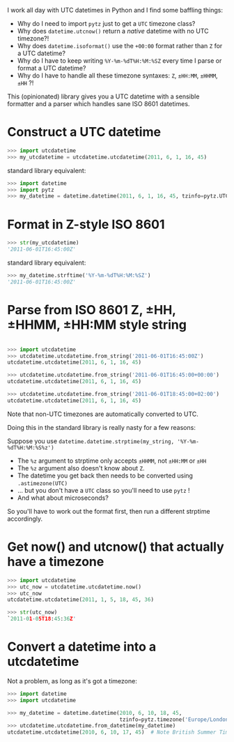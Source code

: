 I work all day with UTC datetimes in Python and I find some baffling things:

- Why do I need to import `pytz` just to get a `UTC` timezone class?
- Why does `datetime.utcnow()` return a *native* datetime with no UTC timezone?!
- Why does `datetime.isoformat()` use the `+00:00` format rather than `Z` for
  a UTC datetime?
- Why do I have to keep writing `%Y-%m-%dT%H:%M:%SZ` every time I parse or
  format a UTC datetime?
- Why do I have to handle all these timezone syntaxes: `Z`, `±HH:MM`, `±HHMM`,
  `±HH` ?!

This (opinionated) library gives you a UTC datetime with a sensible formatter
and a parser which handles sane ISO 8601 datetimes.

# Construct a UTC datetime

```python
>>> import utcdatetime
>>> my_utcdatetime = utcdatetime.utcdatetime(2011, 6, 1, 16, 45)
```

standard library equivalent:

```python
>>> import datetime
>>> import pytz
>>> my_datetime = datetime.datetime(2011, 6, 1, 16, 45, tzinfo=pytz.UTC)
```

# Format in Z-style ISO 8601

```python
>>> str(my_utcdatetime)
'2011-06-01T16:45:00Z'
```


standard library equivalent:
```python
>>> my_datetime.strftime('%Y-%m-%dT%H:%M:%SZ')
'2011-06-01T16:45:00Z'
```

# Parse from ISO 8601 Z, ±HH, ±HHMM, ±HH:MM style string

```python

>>> import utcdatetime
>>> utcdatetime.utcdatetime.from_string('2011-06-01T16:45:00Z')
utcdatetime.utcdatetime(2011, 6, 1, 16, 45)

>>> utcdatetime.utcdatetime.from_string('2011-06-01T16:45:00+00:00')
utcdatetime.utcdatetime(2011, 6, 1, 16, 45)

>>> utcdatetime.utcdatetime.from_string('2011-06-01T18:45:00+02:00')
utcdatetime.utcdatetime(2011, 6, 1, 16, 45)
```

Note that non-UTC timezones are automatically converted to UTC.

Doing this in the standard library is really nasty for a few reasons:

Suppose you use `datetime.datetime.strptime(my_string, '%Y-%m-%dT%H:%M:%S%z')`

- The `%z` argument to strptime only accepts `±HHMM`, not `±HH:MM` or `±HH`
- The `%z` argument also doesn't know about `Z`.
- The datetime you get back then needs to be converted using `.astimezone(UTC)`
- ... but you don't have a `UTC` class so you'll need to use `pytz` !
- And what about microseconds?

So you'll have to work out the format first, then run a different strptime
accordingly.

# Get now() and utcnow() that actually have a timezone

```python
>>> import utcdatetime
>>> utc_now = utcdatetime.utcdatetime.now()
>>> utc_now
utcdatetime.utcdatetime(2011, 1, 5, 18, 45, 36)

>>> str(utc_now)
`2011-01-05T18:45:36Z'
```

# Convert a datetime into a utcdatetime

Not a problem, as long as it's got a timezone:

```python
>>> import datetime
>>> import utcdatetime

>>> my_datetime = datetime.datetime(2010, 6, 10, 18, 45,
                                    tzinfo=pytz.timezone('Europe/London'))
>>> utcdatetime.utcdatetime.from_datetime(my_datetime)
utcdatetime.utcdatetime(2010, 6, 10, 17, 45)  # Note British Summer Time -> UTC
```

